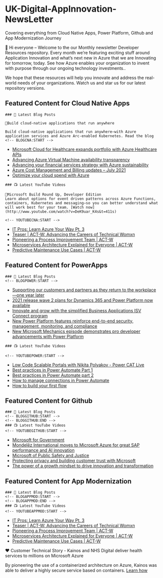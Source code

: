 # UK-Digital-AppInnovation-NewsLetter

Covering everything from Cloud Native Apps, Power Platform, Github and App Modernization Journey

👋 Hi everyone – Welcome to the our Monthly newsletter Developer Resources repository. Every month we’re featuring exciting stuff around Application Innovation and what’s next new in Azure that we are Innovating for tomorrow, today. See how Azure enables your organization to invent with purpose through our ongoing technology investments..


We hope that these resources will help you innovate and address the real-world needs of your organizations. Watch us and star us for our latest repository versions.

## Featured Content for Cloud Native Apps


    ### 📝 Latest Blog Posts

    📜Build cloud-native applications that run anywhere

    Build cloud-native applications that run anywhere—with Azure application services and Azure Arc-enabled Kubernetes. Read the blog
    <!-- BLOGCNA:START -->
- [Microsoft Cloud for Healthcare expands portfolio with Azure Healthcare APIs](https://azure.microsoft.com/blog/microsoft-cloud-for-healthcare-expands-portfolio-with-azure-healthcare-apis/)
- [Advancing Azure Virtual Machine availability transparency](https://azure.microsoft.com/blog/advancing-azure-virtual-machine-availability-transparency/)
- [Advancing your financial services strategy with Azure sustainability](https://azure.microsoft.com/blog/advancing-your-financial-services-strategy-with-azure-sustainability/)
- [Azure Cost Management and Billing updates – July 2021](https://azure.microsoft.com/blog/azure-cost-management-and-billing-updates-july-2021/)
- [Optimize your cloud spend with Azure](https://azure.microsoft.com/blog/optimize-your-cloud-spend-with-azure/)
<!-- BLOGCNA:END -->

    ### 📺 Latest YouTube Videos

    🎦Microsoft Build Round Up, Developer Edition
    Learn about options for event driven patterns across Azure Functions, containers, Kubernetes and messaging—so you can better understand what will work best for your team. [Watch now](http://www.youtube.com/watch?v=DeK9uar_K4s&t=411s)

    <!-- YOUTUBECNA:START -->
- [IT Pros: Learn Azure Your Way Pt. 3](https://www.youtube.com/watch?v=g_gnPfXE70w)
- [Teaser | ACT-W: Advancing the Careers of Technical Womxn](https://www.youtube.com/watch?v=Y1DtW0UWngE)
- [Pioneering a Process Improvement Team | ACT-W](https://www.youtube.com/watch?v=d1-3vAsFTX4)
- [Microservices Architecture Explained for Everyone | ACT-W](https://www.youtube.com/watch?v=McZ94-7LvGk)
- [Predictive Maintenance Use Cases | ACT-W](https://www.youtube.com/watch?v=coMQYm6yTeI)
<!-- YOUTUBECNA:END -->

##  Featured Content for PowerApps
    ### 📝 Latest Blog Posts
    <!-- BLOGPOWER:START -->
- [Supporting our customers and partners as they return to the workplace—one year later](https://cloudblogs.microsoft.com/powerplatform/2021/07/15/supporting-our-customers-and-partners-as-they-return-to-the-workplace-one-year-later/)
- [2021 release wave 2 plans for Dynamics 365 and Power Platform now available](https://cloudblogs.microsoft.com/dynamics365/bdm/2021/07/15/2021-release-wave-2-plans-for-dynamics-365-and-power-platform-now-available/)
- [Innovate and grow with the simplified Business Applications ISV Connect program](https://cloudblogs.microsoft.com/dynamics365/bdm/2021/07/14/innovate-and-grow-with-the-simplified-business-applications-isv-connect-program/)
- [New Power Platform features reinforce end-to-end security, management, monitoring, and compliance](https://cloudblogs.microsoft.com/powerplatform/2021/06/29/new-power-platform-features-reinforce-end-to-end-security-management-monitoring-and-compliance/)
- [New Microsoft Mechanics episode demonstrates pro developer advancements with Power Platform](https://cloudblogs.microsoft.com/powerplatform/2021/06/03/new-microsoft-mechanics-episode-demonstrates-pro-developer-advancements-with-power-platform/)
<!-- BLOGPOWER:END -->
    ### 📺 Latest YouTube Videos
    
    <!-- YOUTUBEPOWER:START -->
- [Low Code Scalable Portals with Nikita Polyakov - Power CAT Live](https://www.youtube.com/watch?v=-39YxbzfdrU)
- [Best practices in Power Automate Part 1](https://www.youtube.com/watch?v=h71ub2Ol0V8)
- [Best practices in Power Automate part 2](https://www.youtube.com/watch?v=QiA8k5Jh3Hs)
- [How to manage connections in Power Automate](https://www.youtube.com/watch?v=crKWXkpO_8U)
- [How to build your first flow](https://www.youtube.com/watch?v=BykkAIwRX-E)
<!-- YOUTUBEPOWER:END -->

##  Featured Content for Github
    ### 📝 Latest Blog Posts
    <!-- BLOGGITHUB:START -->
    <!-- BLOGGITHUB:END -->
    ### 📺 Latest YouTube Videos
    <!-- YOUTUBEGITHUB:START -->
- [Microsoft for Government](https://www.youtube.com/watch?v=mXUaIaE81Ds)
- [Mondelēz International moves to Microsoft Azure for great SAP performance and AI innovation](https://www.youtube.com/watch?v=0L0YVPNu-oQ)
- [Microsoft of Public Safety and Justice](https://www.youtube.com/watch?v=Ei0kSYSVGPg)
- [Protecting privacy and building customer trust with Microsoft](https://www.youtube.com/watch?v=TseZi010d_c)
- [The power of a growth mindset to drive innovation and transformation](https://www.youtube.com/watch?v=xUjzL7qddRI)
<!-- YOUTUBEGITHUB:END -->
##  Featured Content for App Modernization
    ### 📝 Latest Blog Posts
    <!-- BLOGAPPMOD:START -->
    <!-- BLOGAPPMOD:END -->
    ### 📺 Latest YouTube Videos
    <!-- YOUTUBEAPPMOD:START -->
- [IT Pros: Learn Azure Your Way Pt. 3](https://www.youtube.com/watch?v=g_gnPfXE70w)
- [Teaser | ACT-W: Advancing the Careers of Technical Womxn](https://www.youtube.com/watch?v=Y1DtW0UWngE)
- [Pioneering a Process Improvement Team | ACT-W](https://www.youtube.com/watch?v=d1-3vAsFTX4)
- [Microservices Architecture Explained for Everyone | ACT-W](https://www.youtube.com/watch?v=McZ94-7LvGk)
- [Predictive Maintenance Use Cases | ACT-W](https://www.youtube.com/watch?v=coMQYm6yTeI)
<!-- YOUTUBEAPPMOD:END -->


♥️ Customer Technical Story - Kainos and NHS Digital deliver health services to millions on Microsoft Azure

By pioneering the use of a containerized architecture on Azure, Kainos was able to deliver a highly secure service based on containers. [Learn how](https://customers.microsoft.com/en-us/story/1368348549535774520-kainos-and-nhs-digital-deliver-health-services-to-millions-on-microsoft-azure)

